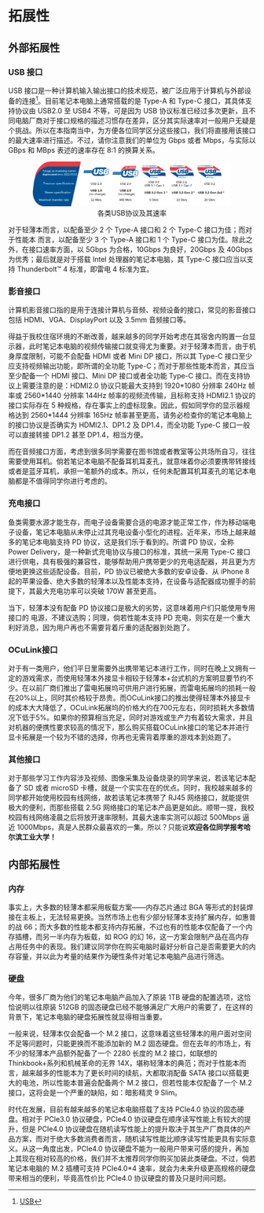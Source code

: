 # 拓展性

## 外部拓展性

### USB 接口

USB 接口是一种计算机输入输出接口的技术规范，被广泛应用于计算机与外部设备的连接[^22]。目前笔记本电脑上通常搭载的是 Type-A 和 Type-C 接口，其具体支持协议由 USB2.0 至 USB4 不等，可是因为 USB 协议标准已经过多次更新，且不同电脑厂商对于接口规格的描述习惯存在差异，区分其实际速率对一般用户无疑是个挑战。所以在本指南当中，为方便各位同学区分这些接口，我们将直接用该接口的最大速率进行描述。不过，请你注意我们的单位为 Gbps 或者 Mbps，与实际以 GBps 和 MBps 表述的速率存在 8:1 的换算关系。

<div style="margin: 0 auto; text-align: center; width: 80%"><img src="./assets/PortCompare1.png" />各类USB协议及其速率</div>

对于轻薄本而言，以配备至少 2 个 Type-A 接口和 2 个 Type-C 接口为佳；而对于性能本 而言，以配备至少 3 个 Type-A 接口和 1 个 Type-C 接口为佳。除此之外，在接口速率方面，以 5Gbps 为合格，10Gbps 为良好，20Gbps 及 40Gbps 为优秀；最后就是对于搭载 Intel 处理器的笔记本电脑，其 Type-C 接口应当以支持 Thunderbolt™ 4 标准，即雷电 4 标准为宜。

### 影音接口

计算机影音接口指的是用于连接计算机与音频、视频设备的接口，常见的影音接口包括 HDMI、VGA、DisplayPort 以及 3.5mm 音频接口等。

得益于我校住宿环境的不断改善，越来越多的同学开始考虑在其宿舍内购置一台显示器，此时笔记本电脑的视频传输接口就变得尤为重要。对于轻薄本而言，由于机身厚度限制，可能不会配备 HDMI 或者 Mini DP 接口，所以其 Type-C 接口至少应支持视频输出功能，即所谓的全功能 Type-C；而对于那些性能本而言，其应当至少配备一个 HDMI 接口、Mini DP 接口或者全功能 Type-C 接口。而在支持协议上需要注意的是：HDMI2.0 协议只能最大支持到 1920\*1080 分辨率 240Hz 帧率或 2560\*1440 分辨率 144Hz 帧率的视频流传输，且标称支持 HDMI2.1 协议的接口实际存在 5 种规格，存在事实上的虚标现象。因此，假如同学你的显示器规格达到 2560\*1444 分辨率 165Hz 帧率甚至更高，请务必检查你的笔记本电脑上的接口协议是否确实为 HDMI2.1、DP1.2 及 DP1.4，而全功能 Type-C 接口一般可以直接转接 DP1.2 甚至 DP1.4，相当方便。

而在音频接口方面，考虑到很多同学需要在图书馆或者教室等公共场所自习，往往需要使用耳机。倘若笔记本电脑不配备耳机耳麦孔，就意味着你必须要携带转接线或者是蓝牙耳机，承担一笔额外的成本。所以，任何未配置耳机耳麦孔的笔记本电脑都是不值得同学你进行考虑的。

### 充电接口

鱼类需要水源才能生存，而电子设备需要合适的电源才能正常工作，作为移动端电子设备，笔记本电脑从未停止过其充电设备小型化的进程。近年来，市场上越来越多的笔记本电脑支持 PD 协议，这是我们乐于看到的。所谓 PD 协议，全称 Power Delivery，是一种新式充电协议与接口的标准，其统一采用 Type-C 接口进行供电，具有极强的兼容性，能够帮助用户携带更少的充电适配器，并且更为方便地更换这些适配设备。目前，PD 协议已被绝大多数的安卓设备、从 iPhone 8 起的苹果设备、绝大多数的轻薄本以及性能本支持，在设备与适配器成功握手的前提下，其最大充电功率可以突破 170W 甚至更高。

当下，轻薄本没有配备 PD 协议接口是极大的劣势，这意味着用户们只能使用专用接口的 电源，不建议选购；同理，倘若性能本支持 PD 充电，则实在是一个重大利好消息，因为用户再也不需要背着斤重的适配器到处跑了。

### OCuLink接口

对于有一类用户，他们平日里需要外出携带笔记本进行工作，同时在晚上又拥有一定的游戏需求，而使用轻薄本外接显卡相较于轻薄本+台式机的方案明显要节约不少。在以前厂商们推出了雷电拓展坞可供用户进行拓展，而雷电拓展坞的损耗一般在20%以上，同时其价格较于昂贵。而OCuLink接口的推出使得轻薄本外接显卡的成本大大降低了，OCuLink拓展坞的价格大约在700元左右，同时损耗大多数情况下低于5%。如果你的预算相当充足，同时对游戏或生产力有着较大需求，并且对机器的便携性要求较高的情况下，那么购买搭载OCuLink接口的笔记本并进行显卡拓展是一个较为不错的选择，你再也无需背着厚重的游戏本到处跑了。

### 其他接口

对于那些学习工作内容涉及视频、图像采集及设备烧录的同学来说，若该笔记本配备了 SD 或者 microSD 卡槽，就是一个实实在在的优点。同时，我校越来越多的同学都开始使用校园有线网络，故若该笔记本携带了 RJ45 网络接口，就能提供极大的便利，而那些搭载 2.5G 网络接口的笔记本产品更是如此。顺带一提，我校校园有线网络凌晨之后将放开速率限制，其最大速率实测可以超过 500Mbps 逼近 1000Mbps，真是人民群众最喜欢的一集。所以？只能说**欢迎各位同学报考哈尔滨工业大学！**

## 内部拓展性

### 内存

事实上，大多数的轻薄本都采用板载方案——内存芯片通过 BGA 等形式的封装焊接在主板上，无法轻易更换。当然市场上也有少部分轻薄本支持扩展内存，如惠普的战 66；而大多数的性能本都支持内存拓展，不过也有的性能本仅配备了一个内存插槽，而另一半内存为板载，如 ROG 的幻 16，这一方案会限制产品在高内存占用任务中的表现。我们建议同学你在购买电脑时最好分析自己是否需要更大的内存容量，并以此为考量的结果作为硬性条件对笔记本电脑产品进行筛选。

### 硬盘

今年，很多厂商为他们的笔记本电脑产品加入了原装 1TB 硬盘的配置选项，这恰恰说明以往原装 512GB 的固态硬盘已经不能够满足广大用户的需要了，在这样的背景下，笔记本电脑的硬盘拓展性就显得相当重要。

一般来说，轻薄本仅会配备一个 M.2 接口，这意味着这些轻薄本的用户面对空间不足等问题时，只能更换而不能添加新的 M.2 固态硬盘。但在去年的市场上，有不少的轻薄本产品额外配备了一个 2280 长度的 M.2 接口，如联想的 Thinkbook+系列和机械革命的无界 14X，堪称轻薄本的典范；而对于性能本而言，越来越多的性能本为了更长时间的续航，大都取消配备 SATA 接口以搭载更大的电池，所以性能本普遍会配备两个 M.2 接口，但若性能本仅配备了一个 M.2 接口，这将会是一个严重的缺陷，如：暗影精灵 9 Slim。

时代在发展，目前有越来越多的笔记本电脑搭载了支持 PCIe4.0 协议的固态硬盘。相对于 PCIe3.0 协议硬盘，PCIe4.0 协议硬盘在顺序读写性能上有较大的提升，但是 PCIe4.0 协议硬盘在随机读写性能上的提升取决于其生产厂商具体的产品方案，而对于绝大多数消费者而言，随机读写性能比顺序读写性能更具有实际意义。从这一角度出发，PCIe4.0 协议硬盘不能为一般用户带来可感的提升，再加上其现在相对较高的价格，我们并不太推荐同学你购买加装此类硬盘。不过，倘若笔记本电脑的 M.2 插槽可支持 PCIe4.0\*4 速率，就会为未来升级更高规格的硬盘带来相当的便利，毕竟高性价比 PCIe4.0 协议硬盘的普及只是时间问题。

[^22]: [USB](https://en.wikipedia.org/wiki/USB)
